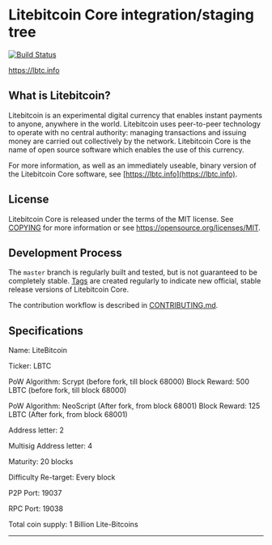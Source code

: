 Litebitcoin Core integration/staging tree
=====================================

[![Build Status](https://travis-ci.org/litebitcoins/litebitcoin.svg?branch=master)](https://travis-ci.org/litebitcoins/litebitcoin)

https://lbtc.info

What is Litebitcoin?
-------------------

Litebitcoin is an experimental digital currency that enables instant payments to
anyone, anywhere in the world. Litebitcoin uses peer-to-peer technology to operate
with no central authority: managing transactions and issuing money are carried
out collectively by the network. Litebitcoin Core is the name of open source
software which enables the use of this currency.

For more information, as well as an immediately useable, binary version of
the Litebitcoin Core software, see [https://lbtc.info](https://lbtc.info).

License
-------

Litebitcoin Core is released under the terms of the MIT license. See [COPYING](COPYING) for more
information or see https://opensource.org/licenses/MIT.

Development Process
-------------------

The `master` branch is regularly built and tested, but is not guaranteed to be
completely stable. [Tags](https://github.com/litebitcoins/litebitcoin/tags) are created
regularly to indicate new official, stable release versions of Litebitcoin Core.

The contribution workflow is described in [CONTRIBUTING.md](CONTRIBUTING.md).



Specifications
--------------

Name: LiteBitcoin

Ticker: LBTC

PoW Algorithm: Scrypt (before fork, till block 68000)
Block Reward: 500 LBTC  (before fork, till block 68000)

PoW Algorithm: NeoScript (After fork, from block 68001)
Block Reward: 125 LBTC  (After fork, from block 68001)

Address letter: 2

Multisig Address letter: 4

Maturity: 20 blocks

Difficulty Re-target: Every block

P2P Port: 19037

RPC Port: 19038

Total coin supply: 1 Billion Lite-Bitcoins

-------------------------------------------


